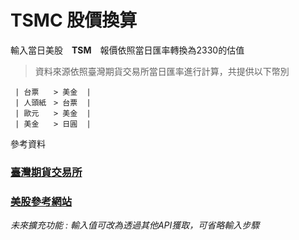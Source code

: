 # TSMC 股價換算


輸入當日美股　**TSM**　報價依照當日匯率轉換為2330的估值


> 資料來源依照臺灣期貨交易所當日匯率進行計算，共提供以下幣別

     | 台票　　> 美金  |
     | 人頭紙　> 台票  |
     | 歐元　　> 美金  |
     | 美金　　> 日圓  |

參考資料
### [臺灣期貨交易所](https://www.taifex.com.tw/cht/3/dailyFXRate)
### [美股參考網站](https://www.marketwatch.com/)

*未來擴充功能 : 輸入值可改為透過其他API獲取，可省略輸入步驟*

